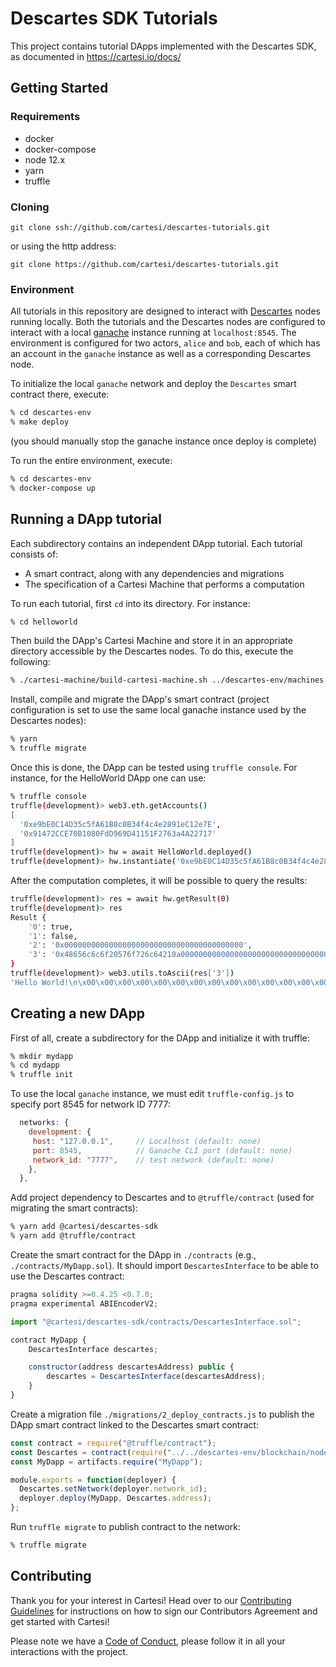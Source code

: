 # Descartes SDK Tutorials

This project contains tutorial DApps implemented with the Descartes SDK, as documented in https://cartesi.io/docs/

## Getting Started

### Requirements

- docker
- docker-compose
- node 12.x
- yarn
- truffle

### Cloning

```
git clone ssh://github.com/cartesi/descartes-tutorials.git
```
or using the http address:
```
git clone https://github.com/cartesi/descartes-tutorials.git
```

### Environment

All tutorials in this repository are designed to interact with [Descartes](https://github.com/cartesi/descartes) nodes running locally.
Both the tutorials and the Descartes nodes are configured to interact with a local [ganache](https://github.com/trufflesuite/ganache-cli) instance running at `localhost:8545`. The environment is configured for two actors, `alice` and `bob`, each of which has an account in the `ganache` instance as well as a corresponding Descartes node.

To initialize the local `ganache` network and deploy the `Descartes` smart contract there, execute:
```bash
% cd descartes-env
% make deploy
```
(you should manually stop the ganache instance once deploy is complete)

To run the entire environment, execute:
```bash
% cd descartes-env
% docker-compose up
```

## Running a DApp tutorial

Each subdirectory contains an independent DApp tutorial. Each tutorial consists of:
- A smart contract, along with any dependencies and migrations
- The specification of a Cartesi Machine that performs a computation

To run each tutorial, first `cd` into its directory. For instance:
```bash
% cd helloworld
```

Then build the DApp's Cartesi Machine and store it in an appropriate directory accessible by the Descartes nodes. To do this, execute the following:
```bash
% ./cartesi-machine/build-cartesi-machine.sh ../descartes-env/machines
```

Install, compile and migrate the DApp's smart contract (project configuration is set to use the same local ganache instance used by the Descartes nodes):
```bash
% yarn
% truffle migrate
```

Once this is done, the DApp can be tested using `truffle console`. For instance, for the HelloWorld DApp one can use:
```bash
% truffle console
truffle(development)> web3.eth.getAccounts()
[
  '0xe9bE0C14D35c5fA61B8c0B34f4c4e2891eC12e7E',
  '0x91472CCE70B1080FdD969D41151F2763a4A22717'
]
truffle(development)> hw = await HelloWorld.deployed()
truffle(development)> hw.instantiate('0xe9bE0C14D35c5fA61B8c0B34f4c4e2891eC12e7E', '0x91472CCE70B1080FdD969D41151F2763a4A22717')
```

After the computation completes, it will be possible to query the results:
```bash
truffle(development)> res = await hw.getResult(0)
truffle(development)> res
Result {
    '0': true,
    '1': false,
    '2': '0x0000000000000000000000000000000000000000',
    '3': '0x48656c6c6f20576f726c64210a00000000000000000000000000000000000000'
}
truffle(development)> web3.utils.toAscii(res['3'])
'Hello World!\n\x00\x00\x00\x00\x00\x00\x00\x00\x00\x00\x00\x00\x00\x00\x00\x00\x00\x00\x00'
```

## Creating a new DApp

First of all, create a subdirectory for the DApp and initialize it with truffle:
```bash
% mkdir mydapp
% cd mydapp
% truffle init
```

To use the local `ganache` instance, we must edit `truffle-config.js` to specify port 8545 for network ID 7777:
```javascript
  networks: {
    development: {
     host: "127.0.0.1",     // Localhost (default: none)
     port: 8545,            // Ganache CLI port (default: none)
     network_id: "7777",    // test network (default: none)
    },
  },
```

Add project dependency to Descartes and to `@truffle/contract` (used for migrating the smart contracts):
```bash
% yarn add @cartesi/descartes-sdk
% yarn add @truffle/contract
```

Create the smart contract for the DApp in `./contracts` (e.g., `./contracts/MyDapp.sol`). It should import `DescartesInterface` to be able to use the Descartes contract:
```javascript
pragma solidity >=0.4.25 <0.7.0;
pragma experimental ABIEncoderV2;

import "@cartesi/descartes-sdk/contracts/DescartesInterface.sol";

contract MyDapp {
    DescartesInterface descartes;

    constructor(address descartesAddress) public {
        descartes = DescartesInterface(descartesAddress);
    }
}
```

Create a migration file `./migrations/2_deploy_contracts.js` to publish the DApp smart contract linked to the Descartes smart contract:
```javascript
const contract = require("@truffle/contract");
const Descartes = contract(require("../../descartes-env/blockchain/node_modules/@cartesi/descartes-sdk/build/contracts/Descartes.json"));
const MyDapp = artifacts.require("MyDapp");

module.exports = function(deployer) {
  Descartes.setNetwork(deployer.network_id);
  deployer.deploy(MyDapp, Descartes.address);
};
```

Run `truffle migrate` to publish contract to the network:
```bash
% truffle migrate
```


## Contributing

Thank you for your interest in Cartesi! Head over to our [Contributing Guidelines](CONTRIBUTING.md) for instructions on how to sign our Contributors Agreement and get started with Cartesi!

Please note we have a [Code of Conduct](CODE_OF_CONDUCT.md), please follow it in all your interactions with the project.


